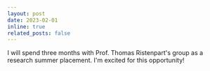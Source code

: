 ```yaml
---
layout: post
date: 2023-02-01
inline: true
related_posts: false
---
```


I will spend three months with Prof. Thomas Ristenpart's group as a research summer placement. I'm excited for this opportunity!
